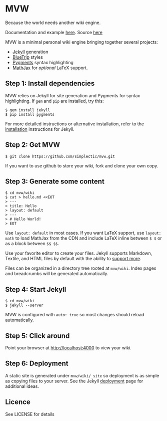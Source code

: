 # MVW
Because the world needs another wiki engine.

Documentation and example [here](http:/mvw.simplectic.com).  Source [here](https://github.com/simplectic/mvw-doc)

MVW is a minimal personal wiki engine bringing together several projects:

  * [Jekyll][1] generation 
  * [BlueTrip][2] styles
  * [Pygments][3] syntax highlighting
  * [MathJax][4] for *optional* LaTeX support. 


## Step 1: Install dependencies
MVW relies on Jekyll for site generation and Pygments for syntax
highlighting. If `gem` and `pip` are installed, try this:

    $ gem install jekyll
    $ pip install pygments

For more detailed instructions or alternative installation, refer to 
the [installation][5] instructions for Jekyll.

## Step 2: Get MVW
    $ git clone https://github.com/simplectic/mvw.git

If you want to use github to store your wiki, fork and clone your
own copy.

## Step 3: Generate some content
    $ cd mvw/wiki
    $ cat > hello.md <<EOT 
    > ---
    > title: Hello
    > layout: default
    > ---
    > # Hello World!
    > EOT

Use `layout: default` in most cases. If you want LaTeX support,
use `layout: math` to load MathJax from the CDN and include LaTeX
inline between `$ $` or as a block between `$$ $$`. 

Use your favorite editor to create your files. Jekyll supports 
Markdown, Textile, and HTML files by default with the ability
to [support more][6].

Files can be organized in a directory tree rooted at `mvw/wiki`.
Index pages and breadcrumbs will be generated automatically.

## Step 4: Start Jekyll
    $ cd mvw/wiki
    $ jekyll --server

MVW is configured with `auto: true` so most changes should reload
automatically.

## Step 5: Click around
Point your browser at [http://localhost:4000](http://localhost:4000) to view your wiki.

## Step 6: Deployment
A static site is generated under `mvw/wiki/_site` so deployment is as simple as copying 
files to your server.  See the Jekyll [deployment][7] page for additional ideas.

## Licence
See LICENSE for details

[1]: https://github.com/mojombo/jekyll
[2]: http://bluetrip.org/
[3]: http://pygments.org
[4]: http://mathjax.org
[5]: https://github.com/mojombo/jekyll/wiki/install
[6]: https://github.com/mojombo/jekyll/wiki/Plugins
[7]: https://github.com/mojombo/jekyll/wiki/Deployment
